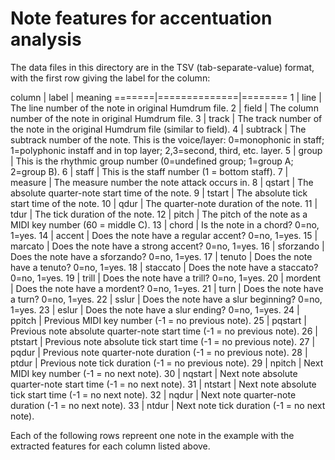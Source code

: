 Note features for accentuation analysis
=======================================

The data files in this directory are in the TSV (tab-separate-value) format, with the first
row giving the label for the column:

column |  label       | meaning
=======|==============|========
1      |  line        |  The line number of the note in original Humdrum file.
2      |  field       |  The column number of the note in original Humdrum file.
3      |  track       |  The track number of the note in the original Humdrum file (similar to field).
4      |  subtrack    |  The subtrack number of the note.  This is the voice/layer: 0=monophonic in staff; 1=polyphonic instaff and in top layer; 2,3=second, third, etc. layer.
5      |  group       |  This is the rhythmic group number (0=undefined group; 1=group A; 2=group B).
6      |  staff       |  This is the staff number (1 = bottom staff).
7      |  measure     |  The measure number the note attack occurs in.
8      |  qstart      |  The absolute quarter-note start time of the note.
9      |  tstart      |  The absolute tick start time of the note.
10     |  qdur        |  The quarter-note duration of the note.
11     |  tdur        |  The tick duration of the note.
12     |  pitch       |  The pitch of the note as a MIDI key number (60 = middle C).
13     |  chord       |  Is the note in a chord? 0=no, 1=yes.
14     |  accent      |  Does the note have a regular accent? 0=no, 1=yes.
15     |  marcato     |  Does the note have a strong accent? 0=no, 1=yes.
16     |  sforzando   |  Does the note have a sforzando? 0=no, 1=yes.
17     |  tenuto      |  Does the note have a tenuto? 0=no, 1=yes.
18     |  staccato    |  Does the note have a staccato? 0=no, 1=yes.
19     |  trill       |  Does the note have a trill? 0=no, 1=yes.
20     |  mordent     |  Does the note have a mordent? 0=no, 1=yes.
21     |  turn        |  Does the note have a turn? 0=no, 1=yes.
22     |  sslur       |  Does the note have a slur beginning? 0=no, 1=yes.
23     |  eslur       |  Does the note have a slur ending? 0=no, 1=yes.
24     |  ppitch      |  Previous MIDI key number (-1 = no previous note).
25     |  pqstart     |  Previous note absolute quarter-note start time (-1 = no previous note).
26     |  ptstart     |  Previous note absolute tick start time (-1 = no previous note).
27     |  pqdur       |  Previous note quarter-note duration (-1 = no previous note).
28     |  ptdur       |  Previous note tick duration (-1 = no previous note).
29     |  npitch      |  Next MIDI key number (-1 = no next note).
30     |  nqstart     |  Next note absolute quarter-note start time (-1 = no next note).
31     |  ntstart     |  Next note absolute tick start time (-1 = no next note).
32     |  nqdur       |  Next note quarter-note duration (-1 = no next note).
33     |  ntdur       |  Next note tick duration (-1 = no next note).


Each of the following rows repreent one note in the example with the extracted features for each column listed above.



